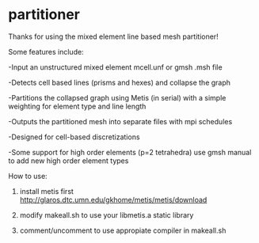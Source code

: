 # partitioner


Thanks for using the mixed element line based mesh partitioner!

Some features include:

-Input an unstructured mixed element mcell.unf or gmsh .msh file

-Detects cell based lines (prisms and hexes) and collapse the graph

-Partitions the collapsed graph using Metis (in serial) with a simple weighting for element type and line length

-Outputs the partitioned mesh into separate files with mpi schedules

-Designed for cell-based discretizations

-Some support for high order elements (p=2 tetrahedra) use gmsh manual to add new high order element types


How to use:

1) install metis first http://glaros.dtc.umn.edu/gkhome/metis/metis/download

2) modify makeall.sh to use your libmetis.a static library

3) comment/uncomment to use appropiate compiler in makeall.sh


